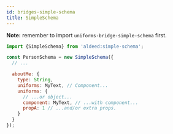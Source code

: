 ```yaml
---
id: bridges-simple-schema
title: SimpleSchema
---
```


**Note:** remember to import `uniforms-bridge-simple-schema` first.

```js
import {SimpleSchema} from 'aldeed:simple-schema';

const PersonSchema = new SimpleSchema({
  // ...

  aboutMe: {
    type: String,
    uniforms: MyText, // Component...
    uniforms: {
      // ...or object...
      component: MyText, // ...with component...
      propA: 1 // ...and/or extra props.
    }
  }
});
```
